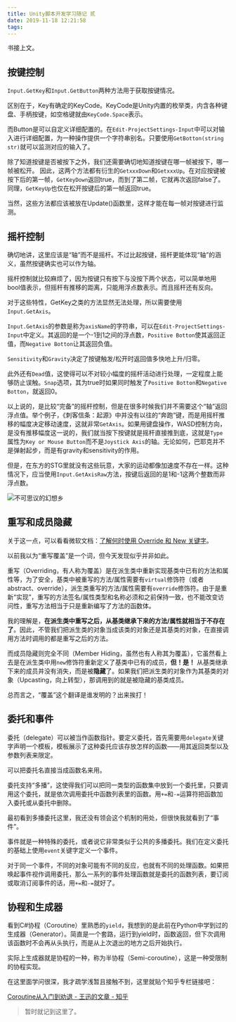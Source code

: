 ```yaml
---
title: Unity脚本开发学习随记 贰
date: 2019-11-18 12:21:58
tags:
---
```

书接上文。

## 按键控制

`Input.GetKey`和`Input.GetButton`两种方法用于获取按键情况。

区别在于，Key有确定的KeyCode。KeyCode是Unity内置的枚举类，内含各种键盘、手柄按键，如空格键就由`KeyCode.Space`表示。

而Button是可以自定义详细配置的。在`Edit-ProjectSettings-Input`中可以对输入进行详细配置，为一种操作提供一个字符串别名。只要使用`GetBotton(string str)`就可以监测对应的输入了。

除了知道按键是否被按下之外，我们还需要确切地知道按键在哪一帧被按下，哪一帧被松开。 因此，这两个方法都有衍生的`GetxxxDown`和`GetxxxUp`。在对应按键被按下后的第一帧，`GetKeyDown`返回true，而到了第二帧，它就再次返回false了。同理，`GetKeyUp`也仅在松开按键后的第一帧返回true。

当然，这些方法都应该被放在Update()函数里，这样才能在每一帧对按键进行监测。

## 摇杆控制

确切地讲，这里应该是“轴”而不是摇杆。不过比起按键，摇杆更能体现“轴”的涵义，虽然按键确实也可以作为轴。

摇杆控制就比较麻烦了，因为按键只有按下与没按下两个状态，可以简单地用bool值表示，但摇杆有推移的距离，只能用浮点数表示。而且摇杆还有反向。

对于这些特性，GetKey之类的方法显然无法处理，所以需要使用`Input.GetAxis`。

`Input.GetAxis`的参数是称为`axisName`的字符串，可以在`Edit-ProjectSettings-Input`中定义。其返回的是一个-1到1之间的浮点数，`Positive Botton`使其返回正值，而`Negative Botton`让其返回负值。

`Sensitivity`和`Gravity`决定了按键触发/松开时返回值多快地上升/归零。

此外还有`Dead`值，这使得可以不对较小幅度的摇杆活动进行处理，一定程度上能够防止误触。`Snap`选项，其为true时如果同时触发了`Positive Botton`和`Negative Botton`，就返回0。

以上说的，是比较“完备”的摇杆控制，但是在很多时候我们并不需要这个“轴”返回浮点值。举个例子，《刺客信条：起源》中并没有以往的“奔跑”键，而是用摇杆推移的幅度决定移动速度，这就非常`GetAxis`。如果用键盘操作，WASD控制方向，是没有推移幅度这一说的，我们就当按下按键就是摇杆直接推到底，这就是`Type`属性为`Key or Mouse Button`而不是`Joystick Axis`的轴。无论如何，巴耶克并不是弹射起步，而是有gravity和sensitivity的作用。

但是，在东方的STG里就没有这些玩意，大家的运动都像加速度不存在一样。这种情况下，应当使用`Input.GetAxisRaw`方法，按键后返回的是1和-1这两个整数而非浮点数。

![不可思议的幻想乡](https://raw.githubusercontent.com/Macyrate/Macyrate.github.io/photo/%E4%B8%8D%E5%8F%AF%E6%80%9D%E8%AE%AE%E7%9A%84%E5%B9%BB%E6%83%B3%E4%B9%A1.png)

## 重写和成员隐藏

关于这一点，可以看看微软文档：[了解何时使用 Override 和 New 关键字](https://docs.microsoft.com/zh-cn/dotnet/csharp/programming-guide/classes-and-structs/knowing-when-to-use-override-and-new-keywords)。

以前我以为“重写覆盖”是一个词，但今天发现似乎并非如此。

重写（Overriding，有人称为覆盖）是在派生类中重新实现基类中已有的方法和属性等，为了安全，基类中被重写的方法/属性需要有`virtual`修饰符（或者abstract、override），派生类重写的方法/属性需要有`override`修饰符。由于是重新“实现”，重写的方法签名/属性类型和名称必须和之前保持一致，也不能改变访问性，重写方法相当于只是重新编写了方法的函数体。

我的理解是，**在派生类中重写之后，从基类继承下来的方法/属性就相当于不存在了**。因此，不管我们把派生类的对象当成该类的对象还是其基类的对象，在直接调用方法时调用的都是重写之后的方法。

而成员隐藏则完全不同（Member Hiding，虽然也有人称其为覆盖），它虽然看上去是在派生类中用`new`修饰符重新定义了基类中已有的成员，**但！是！** 从基类继承下来的成员并没有消失，而是被**隐藏**了。如果我们把派生类的对象作为其基类的对象（Upcasting，向上转型），那调用到的就是被隐藏的基类成员。

总而言之，“覆盖”这个翻译是谁发明的？出来挨打！

## 委托和事件

委托（delegate）可以被当作函数指针。要定义委托，首先需要用`delegate`关键字声明一个模板，模板展示了这种委托应该存放怎样的函数——用其返回类型以及参数列表来限定。

可以把委托名直接当成函数名来用。

委托支持“多播”，这使得我们可以把同一类型的函数集中放到一个委托里，只要调用这个委托，就是依次调用委托中函数列表里的函数。用`+=`和`-=`运算符把函数加入委托或从委托中删除。

最初看到多播委托这里，我还没有领会这个机制的用处，但很快我就看到了“事件”。

事件就是一种特殊的委托，或者说它非常类似于公共的多播委托。我们在定义委托的基础上使用`event`关键字定义一个事件。

对于同一个事件，不同的对象可能有不同的反应，也就有不同的处理函数。如果把唤起事件视作调用委托，那么一系列的事件处理函数就是委托的函数列表，要订阅或取消订阅事件的话，用`+=`和`-=`就好了。

## 协程和生成器

看到C#协程（Coroutine）里熟悉的`yield`，我想到的是此前在Python中学到过的生成器（Generator）。简直是一个套路，运行到yield时，函数返回，但下次调用该函数时不会再从头执行，而是从上次退出的地方之后开始执行。

实际上生成器就是协程的一种，称为半协程（Semi-coroutine），这是一种受限制的协程实现。

在这里面学问很深，我才疏学浅暂且接触不到，这里就贴个知乎专栏链接吧：

[Coroutine从入门到劝退 - 王迅的文章 - 知乎](https://zhuanlan.zhihu.com/p/25513336)

>暂时就记到这里了。